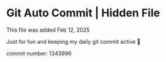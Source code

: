 # Git Auto Commit | Hidden File

This file was added Feb 12, 2025

Just for fun and keeping my daily git commit active 🤪

commit number: 1343996
